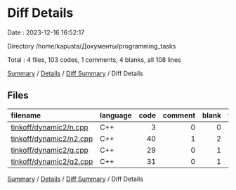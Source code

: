 # Diff Details

Date : 2023-12-16 16:52:17

Directory /home/kapusta/Документы/programming_tasks

Total : 4 files,  103 codes, 1 comments, 4 blanks, all 108 lines

[Summary](results.md) / [Details](details.md) / [Diff Summary](diff.md) / Diff Details

## Files
| filename | language | code | comment | blank | total |
| :--- | :--- | ---: | ---: | ---: | ---: |
| [tinkoff/dynamic2/n.cpp](/tinkoff/dynamic2/n.cpp) | C++ | 3 | 0 | 0 | 3 |
| [tinkoff/dynamic2/n2.cpp](/tinkoff/dynamic2/n2.cpp) | C++ | 40 | 1 | 2 | 43 |
| [tinkoff/dynamic2/q.cpp](/tinkoff/dynamic2/q.cpp) | C++ | 29 | 0 | 1 | 30 |
| [tinkoff/dynamic2/q2.cpp](/tinkoff/dynamic2/q2.cpp) | C++ | 31 | 0 | 1 | 32 |

[Summary](results.md) / [Details](details.md) / [Diff Summary](diff.md) / Diff Details